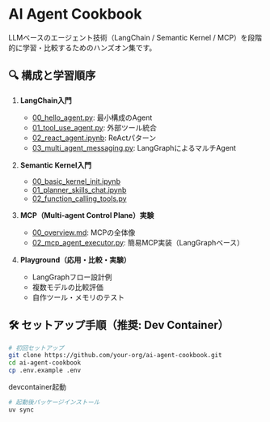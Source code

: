 # AI Agent Cookbook

LLMベースのエージェント技術（LangChain / Semantic Kernel / MCP）を段階的に学習・比較するためのハンズオン集です。

## 🔍 構成と学習順序

1. **LangChain入門**
   - [00_hello_agent.py](./langchain/00_hello_agent.py): 最小構成のAgent
   - [01_tool_use_agent.py](./langchain/01_tool_use_agent.py): 外部ツール統合
   - [02_react_agent.ipynb](./langchain/02_react_agent.ipynb): ReActパターン
   - [03_multi_agent_messaging.py](./langchain/03_multi_agent_messaging.py): LangGraphによるマルチAgent

2. **Semantic Kernel入門**
   - [00_basic_kernel_init.ipynb](./semantic_kernel/00_basic_kernel_init.ipynb)
   - [01_planner_skills_chat.ipynb](./semantic_kernel/01_planner_skills_chat.ipynb)
   - [02_function_calling_tools.py](./semantic_kernel/02_function_calling_tools.py)

3. **MCP（Multi-agent Control Plane）実験**
   - [00_overview.md](./mcp/00_overview.md): MCPの全体像
   - [02_mcp_agent_executor.py](./mcp/02_mcp_agent_executor.py): 簡易MCP実装（LangGraphベース）

4. **Playground（応用・比較・実験）**
   - LangGraphフロー設計例
   - 複数モデルの比較評価
   - 自作ツール・メモリのテスト

## 🛠️ セットアップ手順（推奨: Dev Container）
```bash
# 初回セットアップ
git clone https://github.com/your-org/ai-agent-cookbook.git
cd ai-agent-cookbook
cp .env.example .env
```

devcontainer起動
```bash
# 起動後パッケージインストール
uv sync
```
